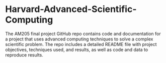# Harvard-Advanced-Scientific-Computing
The AM205 final project GitHub repo contains code and documentation for a project that uses advanced computing techniques to solve a complex scientific problem. The repo includes a detailed README file with project objectives, techniques used, and results, as well as code and data to reproduce results.
